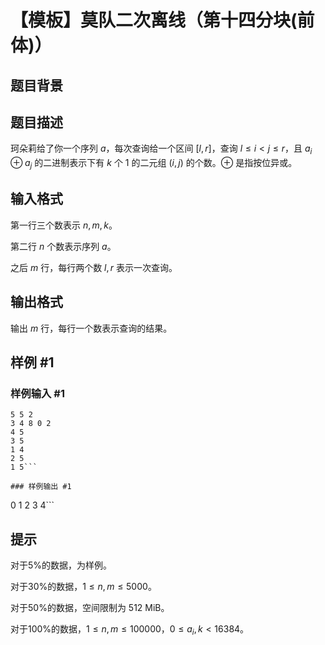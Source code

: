 # 【模板】莫队二次离线（第十四分块(前体)）

## 题目背景



## 题目描述

珂朵莉给了你一个序列 $a$，每次查询给一个区间 $[l,r]$，查询 $l \leq i< j \leq r$，且 $a_i \oplus a_j$ 的二进制表示下有 $k$ 个 $1$ 的二元组 $(i,j)$ 的个数。$\oplus$ 是指按位异或。

## 输入格式

第一行三个数表示 $n,m,k$。

第二行 $n$ 个数表示序列 $a$。

之后 $m$ 行，每行两个数 $l,r$ 表示一次查询。

## 输出格式

输出 $m$ 行，每行一个数表示查询的结果。

## 样例 #1

### 样例输入 #1
```
5 5 2
3 4 8 0 2
4 5
3 5
1 4
2 5
1 5```

### 样例输出 #1

```
0
1
2
3
4```

## 提示

对于5%的数据，为样例。

对于30%的数据，$1 \leq n , m \leq 5000$。

对于50%的数据，空间限制为 512 MiB。

对于100%的数据，$1 \leq n, m \leq 100000$，$0 \leq a_i, k < 16384$。
